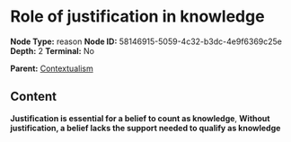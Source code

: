 # Role of justification in knowledge

**Node Type:** reason
**Node ID:** 58146915-5059-4c32-b3dc-4e9f6369c25e
**Depth:** 2
**Terminal:** No

**Parent:** [Contextualism](contextualism.md)

## Content

**Justification is essential for a belief to count as knowledge**, **Without justification, a belief lacks the support needed to qualify as knowledge**
